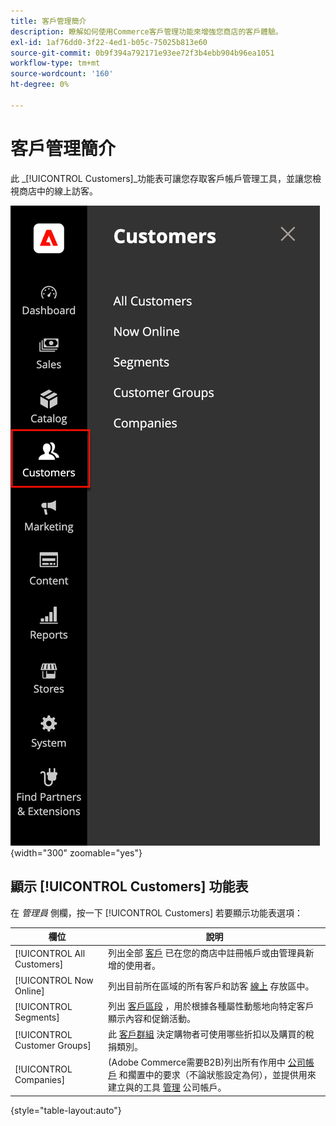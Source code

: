 ```yaml
---
title: 客戶管理簡介
description: 瞭解如何使用Commerce客戶管理功能來增強您商店的客戶體驗。
exl-id: 1af76dd0-3f22-4ed1-b05c-75025b813e60
source-git-commit: 0b9f394a792171e93ee72f3b4ebb904b96ea1051
workflow-type: tm+mt
source-wordcount: '160'
ht-degree: 0%

---
```


# 客戶管理簡介

此 _[!UICONTROL Customers]_功能表可讓您存取客戶帳戶管理工具，並讓您檢視商店中的線上訪客。

![客戶功能表](assets/admin-menu-customers.png){width="300" zoomable="yes"}

## 顯示 [!UICONTROL Customers] 功能表

在 _管理員_ 側欄，按一下 [!UICONTROL Customers] 若要顯示功能表選項：

| 欄位 | 說明 |
|---|---|
| [!UICONTROL All Customers] | 列出全部 [客戶](../customers/customers-all.md) 已在您的商店中註冊帳戶或由管理員新增的使用者。 |
| [!UICONTROL Now Online] | 列出目前所在區域的所有客戶和訪客 [線上](../customers/now-online.md) 存放區中。 |
| [!UICONTROL Segments] | 列出 [客戶區段](../customers/customer-segments.md) ，用於根據各種屬性動態地向特定客戶顯示內容和促銷活動。 |
| [!UICONTROL Customer Groups] | 此 [客戶群組](../customers/customer-groups.md) 決定購物者可使用哪些折扣以及購買的稅捐類別。 |
| [!UICONTROL Companies] | (Adobe Commerce需要B2B)列出所有作用中 [公司帳戶](../b2b/account-companies.md) 和擱置中的要求（不論狀態設定為何），並提供用來建立與的工具 [管理](../b2b/account-company-manage.md) 公司帳戶。 |

{style="table-layout:auto"}
